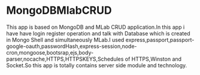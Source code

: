 # MongoDBMlabCRUD
This app is based on MongoDB and MLab CRUD application.In this app i have have login register operation and talk with Database which is created in Mongo Shell and simultaneously MLab.I used express,passport,passport-google-oauth,passwordHash,express-session,node-cron,mongoose,bootsrap,ejs,body-parser,nocache,HTTPS,HTTPSKEYS,Schedules of HTTPS,Winston and Socket.So this app is totally contains server side module and technology.
